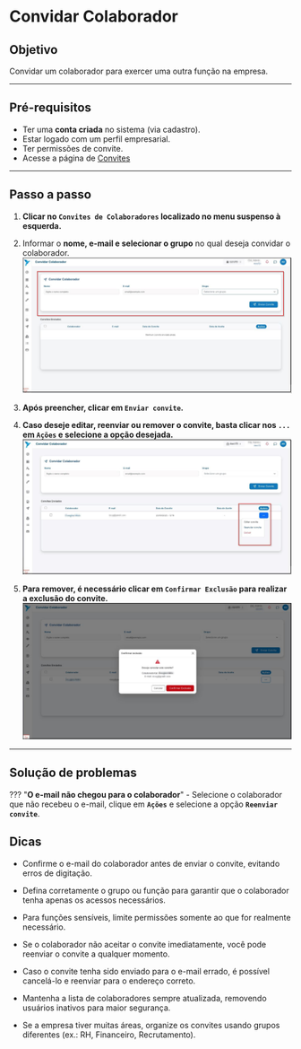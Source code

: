 # <i data-lucide="check" class="icon-lg"></i> Convidar Colaborador

## <i data-lucide="target" class="icon-lg"></i> Objetivo

Convidar um colaborador para exercer uma outra função na empresa.

---

## <i data-lucide="square-check" class="icon-lg"></i> Pré-requisitos

- Ter uma **conta criada** no sistema (via cadastro).
- Estar logado com um perfil empresarial.
- Ter permissões de convite.
- Acesse a página de [Convites](https://www.redeaviacao.com.br/empresa/convites)


---

## <i data-lucide="notebook-pen" class="icon-lg"></i> Passo a passo

1. **Clicar no ``Convites de Colaboradores`` localizado no menu suspenso à esquerda.**

2. Informar o **nome, e-mail e selecionar o grupo** no qual deseja convidar o colaborador.
    ![Tela de convite colaborador](../imagens/Convite-colaborador/convite.jpg)

3. **Após preencher, clicar em ``Enviar convite``.**

4. **Caso deseje editar, reenviar ou remover o convite, basta clicar nos `...` em ``Ações`` e selecione a opção desejada.**
    ![Tela de ações do convite](../imagens/Convite-colaborador/acoes_convite.jpg)

5. **Para remover, é necessário clicar em ``Confirmar Exclusão`` para realizar a exclusão do convite.**
    ![Tela de ações do convite](../imagens/Convite-colaborador/excluir-convite.jpg)        



---

## <i data-lucide="wrench" class="icon-lg"></i> Solução de problemas

??? "**O e-mail não chegou para o colaborador**"
    - Selecione o colaborador que não recebeu o e-mail, clique em **``Ações``** e selecione a opção **``Reenviar convite``**.

## <i data-lucide="lightbulb" class="icon-dica"></i> Dicas

- Confirme o e-mail do colaborador antes de enviar o convite, evitando erros de digitação.

- Defina corretamente o grupo ou função para garantir que o colaborador tenha apenas os acessos necessários.

- Para funções sensíveis, limite permissões somente ao que for realmente necessário.

- Se o colaborador não aceitar o convite imediatamente, você pode reenviar o convite a qualquer momento.

- Caso o convite tenha sido enviado para o e-mail errado, é possível cancelá-lo e reenviar para o endereço correto.

- Mantenha a lista de colaboradores sempre atualizada, removendo usuários inativos para maior segurança.

- Se a empresa tiver muitas áreas, organize os convites usando grupos diferentes (ex.: RH, Financeiro, Recrutamento).